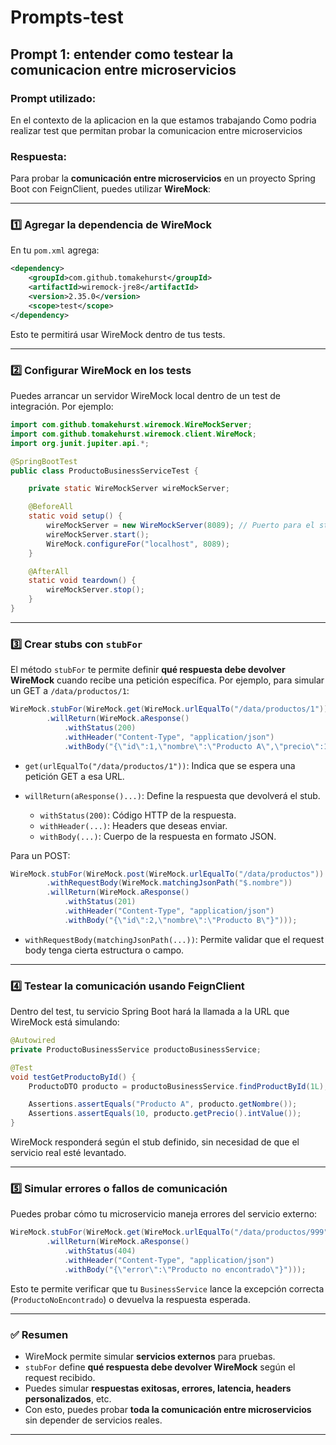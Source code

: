 # Prompts-test

## Prompt 1: entender como testear la comunicacion entre microservicios

### Prompt utilizado:
En el contexto de la aplicacion en la que estamos trabajando Como podria realizar test que permitan probar la comunicacion entre microservicios

### Respuesta:   

Para probar la **comunicación entre microservicios** en un proyecto Spring Boot con FeignClient, puedes utilizar **WireMock**:

---

### 1️⃣ Agregar la dependencia de WireMock

En tu `pom.xml` agrega:

```xml
<dependency>
    <groupId>com.github.tomakehurst</groupId>
    <artifactId>wiremock-jre8</artifactId>
    <version>2.35.0</version>
    <scope>test</scope>
</dependency>
```

Esto te permitirá usar WireMock dentro de tus tests.

---

### 2️⃣ Configurar WireMock en los tests

Puedes arrancar un servidor WireMock local dentro de un test de integración. Por ejemplo:

```java
import com.github.tomakehurst.wiremock.WireMockServer;
import com.github.tomakehurst.wiremock.client.WireMock;
import org.junit.jupiter.api.*;

@SpringBootTest
public class ProductoBusinessServiceTest {

    private static WireMockServer wireMockServer;

    @BeforeAll
    static void setup() {
        wireMockServer = new WireMockServer(8089); // Puerto para el stub
        wireMockServer.start();
        WireMock.configureFor("localhost", 8089);
    }

    @AfterAll
    static void teardown() {
        wireMockServer.stop();
    }
}
```

---

### 3️⃣ Crear stubs con `stubFor`

El método `stubFor` te permite definir **qué respuesta debe devolver WireMock** cuando recibe una petición específica. Por ejemplo, para simular un GET a `/data/productos/1`:

```java
WireMock.stubFor(WireMock.get(WireMock.urlEqualTo("/data/productos/1"))
        .willReturn(WireMock.aResponse()
            .withStatus(200)
            .withHeader("Content-Type", "application/json")
            .withBody("{\"id\":1,\"nombre\":\"Producto A\",\"precio\":10}")));
```

* `get(urlEqualTo("/data/productos/1"))`: Indica que se espera una petición GET a esa URL.
* `willReturn(aResponse()...)`: Define la respuesta que devolverá el stub.

    * `withStatus(200)`: Código HTTP de la respuesta.
    * `withHeader(...)`: Headers que deseas enviar.
    * `withBody(...)`: Cuerpo de la respuesta en formato JSON.

Para un POST:

```java
WireMock.stubFor(WireMock.post(WireMock.urlEqualTo("/data/productos"))
        .withRequestBody(WireMock.matchingJsonPath("$.nombre"))
        .willReturn(WireMock.aResponse()
            .withStatus(201)
            .withHeader("Content-Type", "application/json")
            .withBody("{\"id\":2,\"nombre\":\"Producto B\"}")));
```

* `withRequestBody(matchingJsonPath(...))`: Permite validar que el request body tenga cierta estructura o campo.

---

### 4️⃣ Testear la comunicación usando FeignClient

Dentro del test, tu servicio Spring Boot hará la llamada a la URL que WireMock está simulando:

```java
@Autowired
private ProductoBusinessService productoBusinessService;

@Test
void testGetProductoById() {
    ProductoDTO producto = productoBusinessService.findProductById(1L);

    Assertions.assertEquals("Producto A", producto.getNombre());
    Assertions.assertEquals(10, producto.getPrecio().intValue());
}
```

WireMock responderá según el stub definido, sin necesidad de que el servicio real esté levantado.

---

### 5️⃣ Simular errores o fallos de comunicación

Puedes probar cómo tu microservicio maneja errores del servicio externo:

```java
WireMock.stubFor(WireMock.get(WireMock.urlEqualTo("/data/productos/999"))
        .willReturn(WireMock.aResponse()
            .withStatus(404)
            .withHeader("Content-Type", "application/json")
            .withBody("{\"error\":\"Producto no encontrado\"}")));
```

Esto te permite verificar que tu `BusinessService` lance la excepción correcta (`ProductoNoEncontrado`) o devuelva la respuesta esperada.

---

### ✅ Resumen

* WireMock permite simular **servicios externos** para pruebas.
* `stubFor` define **qué respuesta debe devolver WireMock** según el request recibido.
* Puedes simular **respuestas exitosas, errores, latencia, headers personalizados**, etc.
* Con esto, puedes probar **toda la comunicación entre microservicios** sin depender de servicios reales.

---

